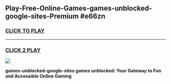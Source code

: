 
## Play-Free-Online-Games-games-unblocked-google-sites-Premium #e66zn
<h3>
<a href="https://premium.freeplayer.one?title=games-unblocked-google-sites&ref=8M">CLICK TO PLAY</a></h3>
<hr>

<h3>
<a href="https://premium.freeplayer.one?title=games-unblocked-google-sites&ref=8M">CLICK 2 PLAY</a>
  
</h3>

<a href="https://premium.freeplayer.one?title=games-unblocked-google-sites&ref=8M"><img src="https://clearcache.store/games.png"></a>


**games-unblocked-google-sites games unblocked: Your Gateway to Fun and Accessible Online Gaming**
